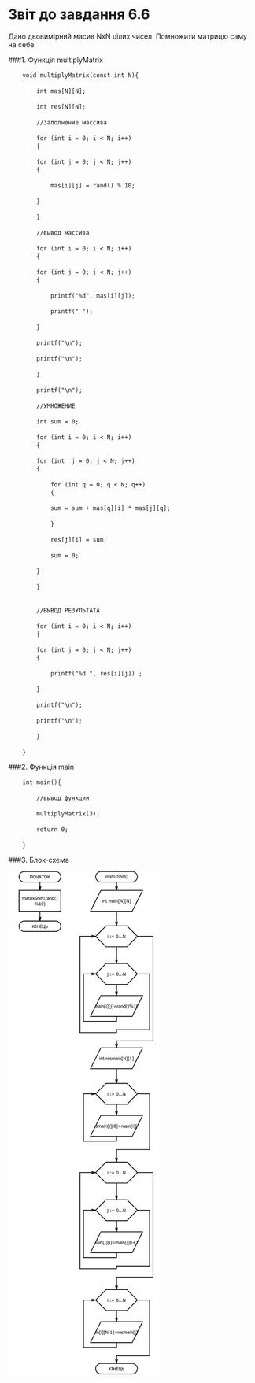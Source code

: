 # Звіт до завдання 6.6

Дано двовимірний масив NxN цілих чисел. Помножити матрицю саму на себе

###1. Функція multiplyMatrix

		void multiplyMatrix(const int N){

		    int mas[N][N];
		    
		    int res[N][N];
		    
		    //Заполнение массива
		    
		    for (int i = 0; i < N; i++)
		    {
		    
			for (int j = 0; j < N; j++)
			{
			
			    mas[i][j] = rand() % 10;
			    
			}
			
		    }
		    
		    //вывод массива 

		    for (int i = 0; i < N; i++)
		    {
		    
			for (int j = 0; j < N; j++)
			{
			
			    printf("%d", mas[i][j]);
			    
			    printf(" ");
			    
			}
			
			printf("\n");
			
			printf("\n");
			
		    }
		    
		    printf("\n");
		    
		    //УМНОЖЕНИЕ
		    
		    int sum = 0;
		    
		    for (int i = 0; i < N; i++)
		    {
		    
			for (int  j = 0; j < N; j++)
			{
			
			    for (int q = 0; q < N; q++)
			    {
			    
				sum = sum + mas[q][i] * mas[j][q];

			    }
			    
			    res[j][i] = sum;
			    
			    sum = 0;
			    
			}
			
		    }


		    //ВЫВОД РЕЗУЛЬТАТА
		    
		    for (int i = 0; i < N; i++)
		    {
		    
			for (int j = 0; j < N; j++)
			{
			
			    printf("%d ", res[i][j]) ;
			    
			}
			
			printf("\n");
			
			printf("\n");
			
		    }

		}

###2. Функція main

		int main(){
		
		    //вывод функции
		    
		    multiplyMatrix(3);
		   
		    return 0;

		}

###3. Блок-схема

![](block-schemes/lab06/fifthEx.png)
